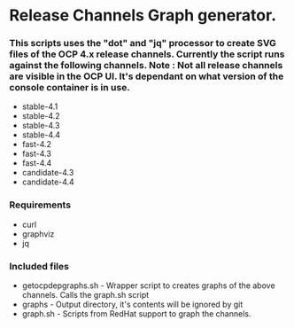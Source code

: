 # Release Channels Graph generator.

### This scripts uses the "dot" and "jq" processor to create SVG files of the OCP 4.x release channels. Currently the script runs against the following channels. __Note__ : Not all release channels are visible in the OCP UI. It's dependant on what version of the console container is in use.

- stable-4.1
- stable-4.2
- stable-4.3
- stable-4.4
- fast-4.2
- fast-4.3
- fast-4.4
- candidate-4.3
- candidate-4.4

### Requirements
- curl
- graphviz
- jq

### Included files

- getocpdepgraphs.sh - Wrapper script to creates graphs of the above channels. Calls the graph.sh script
- graphs - Output directory, it's contents will be ignored by git
- graph.sh - Scripts from RedHat support to graph the channels.

